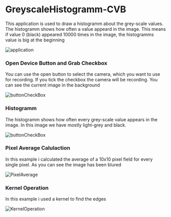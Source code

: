 # GreyscaleHistogramm-CVB
This application is used to draw a histogramm about the grey-scale values. The histogramm shows how often a value appeard in the image. This means if value 0 (black) appeared 10000 times in the image, the histogramms value is big at the beginning <br/>

![application](http://johannessiedersberger.com/normal_image_with_histogramm/)

### Open Device Button and Grab Checkbox
You can use the open button to select the camera, which you want to use for recording. If you tick the checkbox the camera will be recording. You can see the current image in the background

![buttonCheckBox](http://johannessiedersberger.com/open_button_grab_checkbox/)

### Histogramm
The histogramm shows how often every grey-scale value appears in the image. In this image we have mostly light-grey and black.

![buttonCheckBox](http://johannessiedersberger.com/histogramm/)

### Pixel Average Calulaction
In this example i calculated the average of a 10x10 pixel field for every single pixel. As you can see the image has been blured

![PixelAverage](http://johannessiedersberger.com/pixelaverage/)

### Kernel Operation
In this example i used a kernel to find the edges

![KernelOperation](http://johannessiedersberger.com/kerneloperation/)
